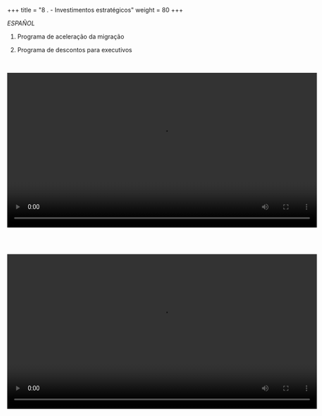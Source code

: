 +++ 
title = "8 . - Investimentos estratégicos" 
weight = 80
+++

*ESPAÑOL*

1. Programa de aceleração da migração

1. Programa de descontos para executivos

<br>

<video src="https://d3csjjh7wiff1l.cloudfront.net/20230228-MAPCECONPartnertraining-part1.mp4" type="video/mp4" width="720" controls></video>

<br><br>

<video src="https://d3csjjh7wiff1l.cloudfront.net/20230228-MAPCECONPartnertraining-part2.mp4" type="video/mp4" width="720" controls></video>